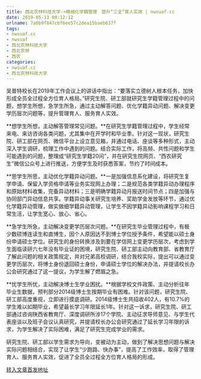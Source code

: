 ```yaml
---
title: 西北农林科技大学->精细化学籍管理　提升“三全”育人实效 | nwsuaf.cc
date: 2019-05-13 00:12:12
urlname: 7a0b9f847cbf6ee57c2dea15baeb637f
tags: 
- nwsuaf.cc
- nwsuaf
- 西北农林科技大学
- 西北农林
- 西农
categories:
- nwsuaf.cc
- 西北农林科技大学
---
```



吴普特校长在2019年工作会议上的讲话中指出：“要落实立德树人根本任务，加快形成全员全过程全方位育人格局。”研究生院、研工部就研究生学籍管理过程中的问题，想学生所想，急学生所急，通过主动解答问题、优化学籍异动问题、解决变更学历层次问题等，提升管理育人、服务育人实效。

**想学生所想，主动解答管理常见问题。**在研究生学籍管理过程中，学生经常来电、来访咨询各类问题，尤其集中在开学时和毕业季。针对这一现状，研究生院、研工部在网页、微信平台上设立意见箱，并通过电话、座谈等多种形式，主动深入学生调研，梳理工作中遇到的问题。结合实际工作，将高频、共性问题和学生可能遇到的问题，整理成“研究生学籍20问”，并在研究生院网页、“西农研究生”微信公众号上进行推送，方便学生及时获悉答案，节约了时间成本。

**思学生所思，主动优化学籍异动问题。**一是加强信息系化建设，将研究生复学申请、保留入学资格申请等业务实现网上办理；二是规范各类学籍异动办理程序和原始材料收集，完备异动材料；三是明确学籍异动月报送时间节点；四是加强与协同部门异动信息共享。学籍异动事关研究生培养、奖助学金发放等环节，通过优化学籍异动管理，做实做细学籍异动管理，让学生不因学籍异动影响课程学习和日常生活，让学生宽心、放心、省心。

**急学生所急，主动解决变更学历层次问题。**在研究生毕业管理过程中，有极少数硕博连读生和直博生，因个人原因达不到博士学位授予条件，希望能以硕士身份申请硕士学位。研究生的身份转换涉及到要在学信网上变更学历层次，考虑到学生面临读研六七年没有毕业证的困境，研究生院、研工部主动向教育部、省教育厅了解此问题的相关政策规定，并对兄弟高校调研，结合我校实际，提出可以通过变更学历层次，将博士身份退回硕士身份，申请硕士学位的解决办法，并提请校长办公会研究通过了这一提议，为学生解了燃眉之急。

**忧学生所忧，主动解决博士生学业困扰。**根据学校文件政策、主动分析往年毕业生数据，预判部分2014级博士生按期毕业有困难。针对该问题，研究生院、研工部高度重视，立即进行摸底调研。2014级博士生共招收402人，有10.7%的学生难以如期毕业，希望最长学习年限延长1年。针对这一诉求，研究生院、研工部通过咨询陕西省教育厅、深度调研所涉17个学院、主动征求导师意见、与学生代表座谈以及班子会议认真研究，并提请校长办公会研究通过了延长学习年限的诉求，为学生解决了实际困难，满足了研究生完成学业的需求。

研究生院、研工部以学生需求为导向，变被动为主动，做到了解决思想问题与解决实际问题相结合，实现了让学生“少跑路、快办事”，提高了工作效率，取得了管理育人、服务育人实效，促进了全员全过程全方位育人格局的形成。





[转入文章首发地址](https://news.nwsuaf.edu.cn/xnxw/89483.htm)